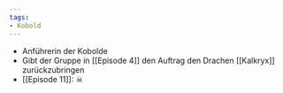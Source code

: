 ```yaml
---
tags:
- Kobold
---
```


- Anführerin der Kobolde
- Gibt der Gruppe in [[Episode 4]] den Auftrag den Drachen [[Kalkryx]] zurückzubringen
- [[Episode 11]]: ☠

